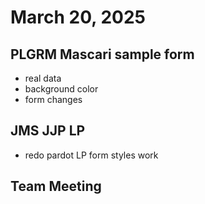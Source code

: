 # March 20, 2025

## PLGRM Mascari sample form
- real data
- background color
- form changes

## JMS JJP LP
- redo pardot LP form styles work

## Team Meeting